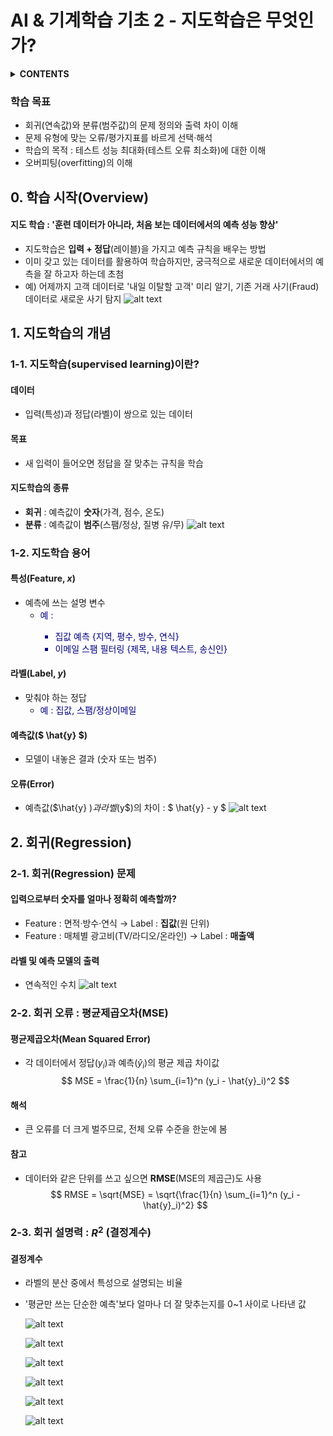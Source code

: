 # AI & 기계학습 기초 2 - 지도학습은 무엇인가?


<details>
<summary><strong>CONTENTS</strong></summary>



</details>

### 학습 목표
- 회귀(연속값)와 분류(범주값)의 문제 정의와 출력 차이 이해
- 문제 유형에 맞는 오류/평가지표를 바르게 선택·해석
- 학습의 목적 : 테스트 성능 최대화(테스트 오류 최소화)에 대한 이해
- 오버피팅(overfitting)의 이해

## 0. 학습 시작(Overview)
#### 지도 학습 : '훈련 데이터가 아니라, 처음 보는 데이터에서의 예측 성능 향상'
- 지도학습은 **입력 + 정답**(레이블)을 가지고 예측 규칙을 배우는 방법
- 이미 갖고 있는 데이터를 활용하여 학습하지만, 궁극적으로 새로운 데이터에서의 예측을 잘 하고자 하는데 초첨
- 예) 어제까지 고객 데이터로 '내일 이탈할 고객' 미리 알기, 기존 거래 사기(Fraud) 데이터로 새로운 사기 탐지
  ![alt text](image-14.png)

## 1. 지도학습의 개념
### 1-1. 지도학습(supervised learning)이란?
#### 데이터
- 입력(특성)과 정답(라벨)이 쌍으로 있는 데이터

#### 목표
- 새 입력이 들어오면 정답을 잘 맞추는 규칙을 학습

#### 지도학습의 종류
- **회귀** : 예측값이 **숫자**(가격, 점수, 온도)
- **분류** : 예측값이 **범주**(스팸/정상, 질병 유/무)
  ![alt text](image-15.png)

### 1-2. 지도학습 용어
#### 특성(Feature, $x$)
- 예측에 쓰는 설명 변수
  - <span style='color:navy'>예 : 
    - 집값 예측 {지역, 평수, 방수, 연식}
    - 이메일 스팸 필터링 {제목, 내용 텍스트, 송신인}</span>
  
#### 라벨(Label, $y$)
- 맞춰야 하는 정답
  - <span style='color:navy'>예 : 집값, 스팸/정상이메일</span>

#### 예측값($ \hat{y} $)
- 모델이 내놓은 결과 (숫자 또는 범주)

#### 오류(Error)
- 예측값($\hat{y} $)과 라벨($y$)의 차이 : $ \hat{y} - y $
  ![alt text](image-16.png)

## 2. 회귀(Regression)
### 2-1. 회귀(Regression) 문제
#### 입력으로부터 숫자를 얼마나 정확히 예측할까?
- Feature : 면적·방수·연식 → Label : **집값**(원 단위)
- Feature : 매체별 광고비(TV/라디오/온라인) → Label : **매출액**

#### 라벨 및 예측 모델의 출력
- 연속적인 수치
  ![alt text](image-17.png)

### 2-2. 회귀 오류 : 평균제곱오차(MSE)
#### 평균제곱오차(Mean Squared Error)
- 각 데이터에서 정답($y_i$)과 예측($\hat{y}_i$)의 평균 제곱 차이값
$$ MSE = \frac{1}{n} \sum_{i=1}^n (y_i - \hat{y}_i)^2 $$

#### 해석
- 큰 오류를 더 크게 벌주므로, 전체 오류 수준을 한눈에 봄

#### 참고
- 데이터와 같은 단위를 쓰고 싶으면 **RMSE**(MSE의 제곱근)도 사용
$$ RMSE = \sqrt{MSE} = \sqrt{\frac{1}{n} \sum_{i=1}^n (y_i - \hat{y}_i)^2} $$

### 2-3. 회귀 설명력 : $R^2$ (결정계수)
#### 결정계수
- 라벨의 분산 중에서 특성으로 설명되는 비율
- '평균만 쓰는 단순한 예측'보다 얼마나 더 잘 맞추는지를 0~1 사이로 나타낸 값

  ![alt text](image-18.png)

  ![alt text](image-19.png)

  ![alt text](image-20.png)

  ![alt text](image-21.png)  

  ![alt text](image-22.png)

  ![alt text](image-23.png)

